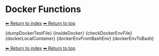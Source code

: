 # Docker Functions

[⬅ Return to index](index.md)
[⬅ Return to top](../index.md)

{dumpDockerTestFile}
{insideDocker}
{checkDockerEnvFile}
{dockerLocalContainer}
{dockerEnvFromBashEnv}
{dockerEnvToBash}

[⬅ Return to index](index.md)
[⬅ Return to top](../index.md)

